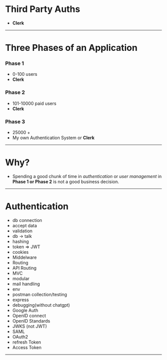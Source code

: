 # Third Party Auths
- **Clerk**

---
# Three Phases of an Application
### Phase 1
- 0-100 users
- **Clerk**
### Phase 2
- 101-10000 paid users
- **Clerk**
### Phase 3
- 25000 +
- My own Authentication System or **Clerk**

---
# Why?
- Spending a good chunk of time in _authentication_ or _user management_ in **Phase 1 or Phase 2** is not a good business decision.

---
# Authentication
- db connection
- accept data
- validation
- db -> talk
- hashing
- token => JWT
- cookies
- Middelware
- Routing
- API Routing
- MVC
- modular
- mail handling
- env
- postman collection/testing
- express
- debugging(without chatgpt)
- Google Auth
- OpenID connect
- OpenID Standards
- JWKS (not JWT)
- SAML
- OAuth2
- refresh Token
- Access Token

---
